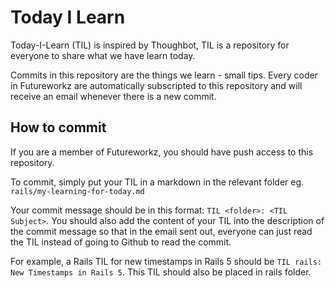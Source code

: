 # Today I Learn
Today-I-Learn (TIL) is inspired by Thoughbot, TIL is a repository for everyone to share what we have learn today.

Commits in this repository are the things we learn - small tips. Every coder in Futureworkz are automatically subscripted to this repository and will receive an email whenever there is a new commit.

## How to commit

If you are a member of Futureworkz, you should have push access to this repository.

To commit, simply put your TIL in a markdown in the relevant folder eg. `rails/my-learning-for-today.md`

Your commit message should be in this format: `TIL <folder>: <TIL Subject>`.
You should also add the content of your TIL into the description of the commit message so that in the email sent out, everyone can just read the TIL instead of going to Github to read the commit.

For example, a Rails TIL for new timestamps in Rails 5 should be `TIL rails: New Timestamps in Rails 5`. This TIL should also be placed in rails folder.
